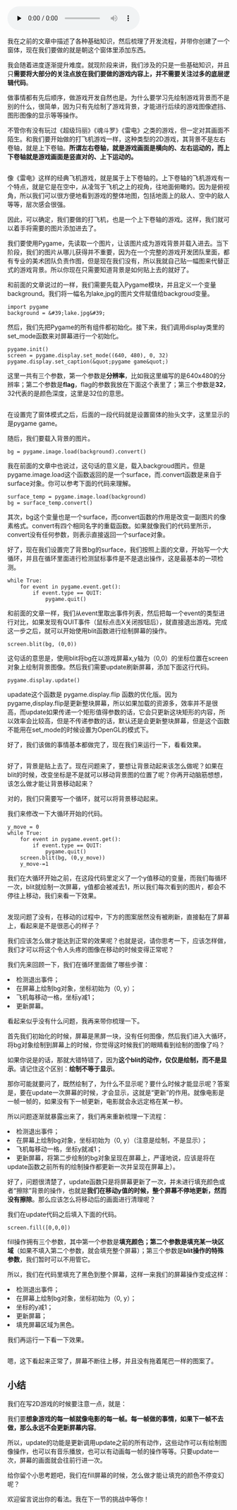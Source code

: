 <audio id="audio" title="第9讲 | 如何绘制游戏背景？" controls="" preload="none"><source id="mp3" src="https://static001.geekbang.org/resource/audio/0c/b4/0cc1687b5dcd6be8665c3980679f5ab4.mp3"></audio>

我在之前的文章中描述了各种基础知识，然后梳理了开发流程，并带你创建了一个窗体，现在我们要做的就是朝这个窗体里添加东西。

我会随着进度逐渐提升难度。就现阶段来讲，我们涉及的只是一些基础知识，并且只**需要将大部分的关注点放在我们要做的游戏内容上，并不需要关注过多的底层逻辑代码**。

做事情都有先后顺序，做游戏开发自然也是。为什么要学习先绘制游戏背景而不是别的什么，很简单，因为只有先绘制了游戏背景，才能进行后续的游戏图像遮挡、图形图像的显示等等操作。

不管你有没有玩过《超级玛丽》《魂斗罗》《雷电》之类的游戏，但一定对其画面不陌生。和我们要开始做的打飞机游戏一样，这种类型的2D游戏，其背景不是左右卷轴，就是上下卷轴。**所谓左右卷轴，就是游戏画面是横向的、左右运动的，而上下卷轴就是游戏画面是竖直对的、上下运动的。**

<img src="https://static001.geekbang.org/resource/image/2c/b1/2cd9958a20b5aca5650e9d6a99dec0b1.jpg" alt="">

像《雷电》这样的经典飞机游戏，就是属于上下卷轴的。上下卷轴的飞机游戏有一个特点，就是它是在空中，从凌驾于飞机之上的视角，往地面俯瞰的。因为是俯视角，所以我们可以很方便地看到游戏的整体地图，包括地面上的敌人、空中的敌人等等，层次感会很强。

因此，可以确定，我们要做的打飞机，也是一个上下卷轴的游戏。这样，我们就可以着手将需要的图片添加进去了。

我们要使用Pygame，先读取一个图片，让该图片成为游戏背景并载入进去。当下阶段，我们的图片从哪儿获得并不重要，因为在一个完整的游戏开发团队里面，都有专业的美术团队负责作图，但是现在我们没有，所以我就自己贴一幅图来代替正式的游戏背景。所以你现在只需要知道背景是如何贴上去的就好了。

和前面的文章说过的一样，我们需要先载入Pygame模块，并且定义一个变量background。我们将一幅名为lake,jpg的图片文件赋值给backgroud变量。

```
import pygame
background = &#39;lake.jpg&#39;

```

然后，我们先把Pygame的所有组件都初始化。接下来，我们调用display类里的set_mode函数来对屏幕进行一个初始化。

```
pygame.init()
screen = pygame.display.set_mode((640, 480), 0, 32)
pygame.display.set_caption(&quot;pygame game&quot;)

```

这里一共有三个参数，第一个参数是**分辨率**，比如我这里编写的是640x480的分辨率；第二个参数是**flag**，flag的参数我放在下面这个表里了；第三个参数是**32**，32代表的是颜色深度，这里是32位的意思。

<img src="https://static001.geekbang.org/resource/image/da/67/daecb1449c14d6f4c9b55922011bd667.jpg" alt="">  

在设置完了窗体模式之后，后面的一段代码就是设置窗体的抬头文字，这里显示的是pygame game。

随后，我们要载入背景的图片。

```
bg = pygame.image.load(background).convert()

```

我在前面的文章中也说过，这句话的意义是，载入backgroud图片。但是pygame.image.load这个函数返回的是一个surface，而.convert函数是来自于surface对象。你可以参考下面的代码来理解。

```
surface_temp = pygame.image.load(background)
bg = surface_temp.convert()

```

其次，bg这个变量也是一个surface，而convert函数的作用是改变一副图片的像素格式。convert有四个相同名字的重载函数。如果就像我们的代码里所示，convert没有任何参数，则表示直接返回一个surface对象。

好了，现在我们设置完了背景bg的surface，我们按照上面的文章，开始写一个大循环，并且在循环里面进行检测鼠标事件是不是退出操作，这是最基本的一项检测。

```
while True:
    for event in pygame.event.get():
        if event.type == QUIT:
            pygame.quit()

```

和前面的文章一样，我们从event里取出事件列表，然后把每一个event的类型进行对比，如果发现有QUIT事件（鼠标点击X关闭按钮后），就直接退出游戏。完成这一步之后，就可以开始使用blit函数进行绘制屏幕的操作。

```
screen.blit(bg, (0,0))

```

这句话的意思是，使用blit将bg在以游戏屏幕x,y轴为（0,0）的坐标位置在screen对象上绘制背景图像。然后我们需要update刷新屏幕，添加下面这行代码。

```
pygame.display.update()

```

upadate这个函数是 pygame.display.flip 函数的优化版。因为pygame,display.flip是更新整块屏幕，所以如果加载的资源多，效率并不是很高，而update如果传递一个矩形值得参数的话，它会只更新这块矩形的内容，所以效率会比较高，但是不传递参数的话，默认还是会更新整块屏幕，但是这个函数不能用在set_mode的时候设置为OpenGL的模式下。

好了，我们该做的事情基本都做完了，现在我们来运行一下，看看效果。

<img src="https://static001.geekbang.org/resource/image/5c/95/5c96858d8059e1729ce1e14d1c93fc95.jpg" alt="">

好了，背景是贴上去了。现在问题来了，要想让背景动起来该怎么做呢？如果在blit的时候，改变坐标是不是就可以移动背景图的位置了呢？你再开动脑筋想想，该怎么做才能让背景移动起来？

对的，我们只需要写一个循环，就可以将背景移动起来。

我们来修改一下大循环开始的代码。

```
y_move = 0
while True:
    for event in pygame.event.get():
        if event.type == QUIT:
            pygame.quit()
    screen.blit(bg, (0,y_move))
    y_move-=1

```

我们在大循环开始之前，在这段代码里定义了一个y值移动的变量，而我们每循环一次，blit就绘制一次屏幕，y值都会被减去1，所以我们每次看到的图片，都会不停往上移动，我们来看一下效果。

<img src="https://static001.geekbang.org/resource/image/13/81/135f2931b3a3168192ec9a5cc0a1ba81.jpg" alt="">

发现问题了没有，在移动的过程中，下方的图案居然没有被刷新，直接黏在了屏幕上，看起来是不是很恶心的样子？

我们应该怎么做才能达到正常的效果呢？也就是说，请你思考一下，应该怎样做，我们才可以将这个令人头疼的图像在移动的时候变得正常呢？

我们先来回顾一下，我们在循环里面做了哪些步骤：

<li>检测退出事件；
</li>
<li>在屏幕上绘制bg对象，坐标初始为（0, y）；
</li>
<li>飞机每移动一格，坐标y减1；
</li>
<li>更新屏幕。
</li>

看起来似乎没有什么问题，我再来带你梳理一下。

首先我们初始化的时候，屏幕是黑屏一块，没有任何图像，然后我们进入大循环，将bg对象绘制到屏幕上的时候，你觉得这时候我们的眼睛看到绘制的图像了吗？

如果你说是的话，那就大错特错了，因为**这个blit的动作，仅仅是绘制，而不是显示**。请记住这个区别：**绘制不等于显示**。

那你可能就要问了，既然绘制了，为什么不显示呢？要什么时候才能显示呢？答案是，要在update一次屏幕的时候，才会显示，这就是“更新”的作用。就像电影是一帧一帧的，如果没有下一帧更新，电影就会永远定格在某一秒。

所以问题逐渐就暴露出来了，我们再来重新梳理一下流程：

<li>检测退出事件；
</li>
<li>在屏幕上绘制bg对象，坐标初始为（0, y）（注意是绘制，不是显示）；
</li>
<li>飞机每移动一格，坐标y就减1；
</li>
<li>更新屏幕，将第二步绘制的bg对象呈现在屏幕上，严谨地说，应该是将在update函数之前所有的绘制操作都更新一次并呈现在屏幕上）。
</li>

好了，问题很清楚了，update函数只是将屏幕更新了一次，并未进行填充颜色或者“擦除”背景的操作，也就是**我们在移动y值的时候，整个屏幕不停地更新，然而没有擦除**。那么应该怎么将移动后的画面进行清理呢？

我们在update代码之后填入下面的代码。

```
screen.fill([0,0,0])

```

fill操作拥有三个参数，其中第一个参数是**填充颜色；**第二个参数是**填充某一块区域**（如果不填入第二个参数，就会填充整个屏幕）；第三个参数是**blit操作的特殊参数**，我们暂时可以不用管它。

所以，我们在代码里填充了黑色到整个屏幕，这样一来我们的屏幕操作变成这样：

<li>检测退出事件；
</li>
<li>在屏幕上绘制bg对象，坐标初始为（0, y）；
</li>
<li>坐标的y减1；
</li>
<li>更新屏幕；
</li>
<li>填充屏幕区域为黑色。
</li>

我们再运行一下看一下效果。

<img src="https://static001.geekbang.org/resource/image/49/66/4982b8ea20800fba341143140eeb8a66.jpg" alt=""> 

嗯，这下看起来正常了，屏幕不断往上移，并且没有拖着尾巴一样的图案了。

## 小结

我们在写2D游戏的时候要注意一点，就是：

我们要**想象游戏的每一帧就像电影的每一帧。每一帧做的事情，如果下一帧不去做，那么永远不会更新屏幕内容**。

所以，update的功能是更新调用update之前的所有动作，这些动作可以有绘制图像操作，也可以有音乐播放，也可以有动画每一帧的操作等等。只要update一次，屏幕的画面就会往前行进一次。

给你留个小思考题吧，我们在fill屏幕的时候，怎么做才能让填充的颜色不停变幻呢？

欢迎留言说出你的看法。我在下一节的挑战中等你！


